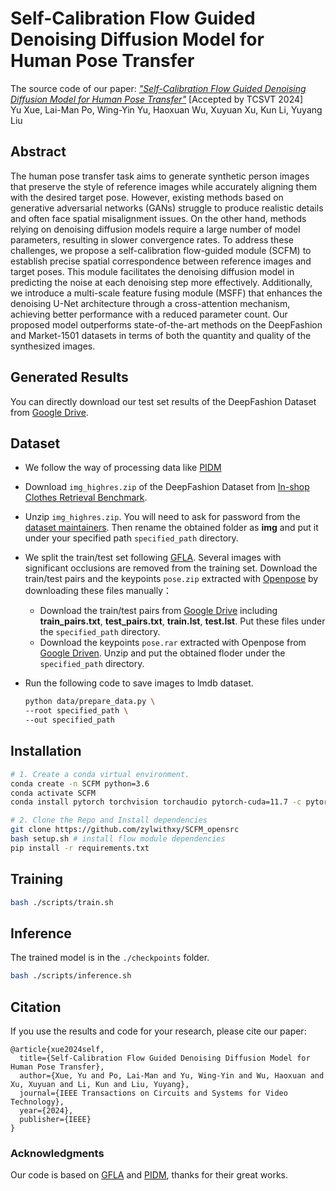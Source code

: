 # Self-Calibration Flow Guided Denoising Diffusion Model for Human Pose Transfer
The source code of our paper: [*"Self-Calibration Flow Guided Denoising Diffusion Model for Human Pose Transfer"*](https://ieeexplore.ieee.org/document/10483084) [Accepted by TCSVT 2024] \
Yu Xue, Lai-Man Po, Wing-Yin Yu, Haoxuan Wu, Xuyuan Xu, Kun Li, Yuyang Liu


## Abstract

The human pose transfer task aims to generate synthetic person images that preserve the style of reference images while accurately aligning them with the desired target pose. However, existing methods based on generative adversarial networks (GANs) struggle to produce realistic details and often face spatial misalignment issues. On the other hand, methods relying on denoising diffusion models require a large number of model parameters, resulting in slower convergence rates. To address these challenges, we propose a self-calibration flow-guided module (SCFM) to establish precise spatial correspondence between reference images and target poses. This module facilitates the denoising diffusion model in predicting the noise at each denoising step more effectively. Additionally, we introduce a multi-scale feature fusing module (MSFF) that enhances the denoising U-Net architecture through a cross-attention mechanism, achieving better performance with a reduced parameter count. Our proposed model outperforms state-of-the-art methods on the DeepFashion and Market-1501 datasets in terms of both the quantity and quality of the synthesized images.


## Generated Results
You can directly download our test set results of the DeepFashion Dataset from [Google Drive](https://drive.google.com/file/d/1B850vIDIN7P2PwpLdFwTjIvZtPtFwA8q/view?usp=sharing).


## Dataset

- We follow the way of processing data like [PIDM](https://github.com/ankanbhunia/PIDM)
- Download `img_highres.zip` of the DeepFashion Dataset from [In-shop Clothes Retrieval Benchmark](https://drive.google.com/drive/folders/0B7EVK8r0v71pYkd5TzBiclMzR00). 

- Unzip `img_highres.zip`. You will need to ask for password from the [dataset maintainers](http://mmlab.ie.cuhk.edu.hk/projects/DeepFashion/InShopRetrieval.html). Then rename the obtained folder as **img** and put it under your specified path `specified_path` directory. 

- We split the train/test set following [GFLA](https://github.com/RenYurui/Global-Flow-Local-Attention). Several images with significant occlusions are removed from the training set. Download the train/test pairs and the keypoints `pose.zip` extracted with [Openpose](https://github.com/CMU-Perceptual-Computing-Lab/openpose) by downloading these files manually：

  - Download the train/test pairs from [Google Drive](https://drive.google.com/drive/folders/1PhnaFNg9zxMZM-ccJAzLIt2iqWFRzXSw?usp=sharing) including **train_pairs.txt**, **test_pairs.txt**, **train.lst**, **test.lst**. Put these files under the `specified_path` directory. 
  - Download the keypoints `pose.rar` extracted with Openpose from [Google Driven](https://drive.google.com/file/d/1waNzq-deGBKATXMU9JzMDWdGsF4YkcW_/view?usp=sharing). Unzip and put the obtained floder under the  `specified_path` directory.

- Run the following code to save images to lmdb dataset.

  ```bash
  python data/prepare_data.py \
  --root specified_path \
  --out specified_path
  ```


## Installation

``` bash
# 1. Create a conda virtual environment.
conda create -n SCFM python=3.6
conda activate SCFM
conda install pytorch torchvision torchaudio pytorch-cuda=11.7 -c pytorch -c nvidia

# 2. Clone the Repo and Install dependencies
git clone https://github.com/zylwithxy/SCFM_opensrc
bash setup.sh # install flow module dependencies
pip install -r requirements.txt

```


## Training 

```bash
bash ./scripts/train.sh
```


## Inference 

The trained model is in the ```./checkpoints``` folder. 

```bash
bash ./scripts/inference.sh
```


## Citation

If you use the results and code for your research, please cite our paper:

```
@article{xue2024self,
  title={Self-Calibration Flow Guided Denoising Diffusion Model for Human Pose Transfer},
  author={Xue, Yu and Po, Lai-Man and Yu, Wing-Yin and Wu, Haoxuan and Xu, Xuyuan and Li, Kun and Liu, Yuyang},
  journal={IEEE Transactions on Circuits and Systems for Video Technology},
  year={2024},
  publisher={IEEE}
}
```


### Acknowledgments
Our code is based on [GFLA](https://github.com/RenYurui/Global-Flow-Local-Attention) and [PIDM](https://github.com/ankanbhunia/PIDM), thanks for their great works.